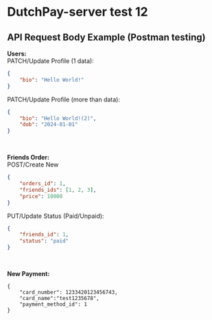 # DutchPay-server test 12

## API Request Body Example (Postman testing)

**Users:**
<br>
PATCH/Update Profile (1 data):
```JSON
{
    "bio": "Hello World!"
}
```
PATCH/Update Profile (more than data):
```JSON
{
    "bio": "Hello World!(2)",
    "dob": "2024-01-01"
}
```
<br>

**Friends Order:**
<br>
POST/Create New
```JSON
{
    "orders_id": 1,
    "friends_ids": [1, 2, 3],
    "price": 10000
}
```
PUT/Update Status (Paid/Unpaid):
```JSON
{
    "friends_id": 1,
    "status": "paid"
}
```
<br>

**New Payment:**
<br>
```
{
    "card_number": 1233420123456743,
    "card_name":"test1235678",
    "payment_method_id": 1
}
```
<br>
